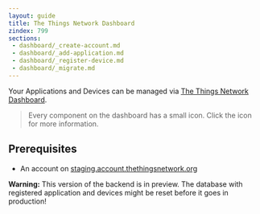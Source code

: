 ```yaml
---
layout: guide
title: The Things Network Dashboard
zindex: 799
sections:
 - dashboard/_create-account.md
 - dashboard/_add-application.md
 - dashboard/_register-device.md
 - dashboard/_migrate.md
---
```

Your Applications and Devices can be managed via [The Things Network Dashboard](https://preview.dashboard.thethingsnetwork.org).

> Every component on the dashboard has a small <i class="fa fa-question-circle"></i> icon. Click the icon for more information.

## Prerequisites

* An account on [staging.account.thethingsnetwork.org](https://staging.account.thethingsnetwork.org)

<div class="alert alert-danger"><strong>Warning:</strong> This version of the backend is in preview. The database with registered application and devices might be reset before it goes in production!</div>
